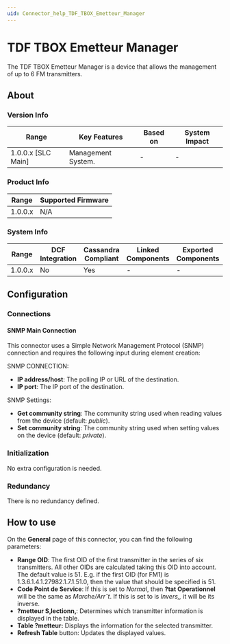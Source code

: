 ```yaml
---
uid: Connector_help_TDF_TBOX_Emetteur_Manager
---
```


# TDF TBOX Emetteur Manager

The TDF TBOX Emetteur Manager is a device that allows the management of up to 6 FM transmitters.

## About

### Version Info

| **Range**            | **Key Features**   | **Based on** | **System Impact** |
|----------------------|--------------------|--------------|-------------------|
| 1.0.0.x [SLC Main]   | Management System. | -            | -                 |

### Product Info

| Range     | Supported Firmware     |
|-----------|------------------------|
| 1.0.0.x   | N/A                    |

### System Info

| Range     | DCF Integration     | Cassandra Compliant     | Linked Components     | Exported Components     |
|-----------|---------------------|-------------------------|-----------------------|-------------------------|
| 1.0.0.x   | No                  | Yes                     | -                     | -                       |

## Configuration

### Connections

#### SNMP Main Connection

This connector uses a Simple Network Management Protocol (SNMP) connection and requires the following input during element creation:

SNMP CONNECTION:

- **IP address/host**: The polling IP or URL of the destination.
- **IP port**: The IP port of the destination.

SNMP Settings:

- **Get community string**: The community string used when reading values from the device (default: *public*).
- **Set community string**: The community string used when setting values on the device (default: *private*).

### Initialization

No extra configuration is needed.

### Redundancy

There is no redundancy defined.

## How to use

On the **General** page of this connector, you can find the following parameters:

- **Range OID**: The first OID of the first transmitter in the series of six transmitters. All other OIDs are calculated taking this OID into account. The default value is 51. E.g. if the first OID (for FM1) is 1.3.6.1.4.1.27982.1.7.1.51.0, then the value that should be specified is 51.
- **Code Point de Service**: If this is set to *Normal*, then **?tat Operationnel** will be the same as *Marche/Arrˆt*. If this is set to is *Invers‚,* it will be its inverse.
- **?metteur S‚lectionn‚**: Determines which transmitter information is displayed in the table.
- **Table ?metteur:** Displays the information for the selected transmitter.
- **Refresh Table** button: Updates the displayed values.
